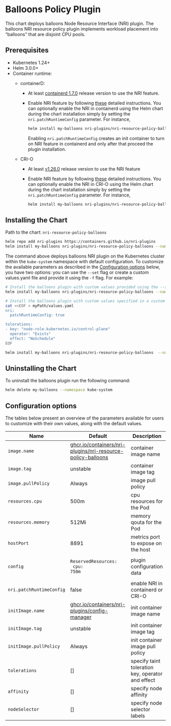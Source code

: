 # Balloons Policy Plugin

This chart deploys balloons Node Resource Interface (NRI) plugin. The balloons
NRI resource policy plugin implements workload placement into “balloons” that
are disjoint CPU pools.

## Prerequisites

- Kubernetes 1.24+
- Helm 3.0.0+
- Container runtime:
  - containerD:
    - At least [containerd 1.7.0](https://github.com/containerd/containerd/releases/tag/v1.7.0)
      release version to use the NRI feature.

    - Enable NRI feature by following
      [these](https://github.com/containerd/containerd/blob/main/docs/NRI.md#enabling-nri-support-in-containerd)
      detailed instructions. You can optionally enable the NRI in containerd
      using the Helm chart during the chart installation simply by setting the
      `nri.patchRuntimeConfig` parameter. For instance,

      ```sh
      helm install my-balloons nri-plugins/nri-resource-policy-balloons --set nri.patchRuntimeConfig=true --namespace kube-system
      ```

      Enabling `nri.patchRuntimeConfig` creates an init container to turn on
      NRI feature in containerd and only after that proceed the plugin
      installation.

  - CRI-O
    - At least [v1.26.0](https://github.com/cri-o/cri-o/releases/tag/v1.26.0)
      release version to use the NRI feature
    - Enable NRI feature by following
      [these](https://github.com/cri-o/cri-o/blob/main/docs/crio.conf.5.md#crionri-table)
      detailed instructions.  You can optionally enable the NRI in CRI-O using
      the Helm chart during the chart installation simply by setting the
      `nri.patchRuntimeConfig` parameter. For instance,

      ```sh
      helm install my-balloons nri-plugins/nri-resource-policy-balloons --namespace kube-system --set nri.patchRuntimeConfig=true
      ```

## Installing the Chart

Path to the chart: `nri-resource-policy-balloons`

```sh
helm repo add nri-plugins https://containers.github.io/nri-plugins
helm install my-balloons nri-plugins/nri-resource-policy-balloons --namespace kube-system
```

The command above deploys balloons NRI plugin on the Kubernetes cluster within
the `kube-system` namespace with default configuration. To customize the
available parameters as described in the [Configuration options](#configuration-options)
below, you have two options: you can use the `--set` flag or create a custom
values.yaml file and provide it using the `-f` flag. For example:

```sh
# Install the balloons plugin with custom values provided using the --set option
helm install my-balloons nri-plugins/nri-resource-policy-balloons --namespace kube-system --set nri.patchRuntimeConfig=true
```

```sh
# Install the balloons plugin with custom values specified in a custom values.yaml file
cat <<EOF > myPath/values.yaml
nri:
  patchRuntimeConfig: true

tolerations:
- key: "node-role.kubernetes.io/control-plane"
  operator: "Exists"
  effect: "NoSchedule"
EOF

helm install my-balloons nri-plugins/nri-resource-policy-balloons  --namespace kube-system -f myPath/values.yaml
```

## Uninstalling the Chart

To uninstall the balloons plugin run the following command:

```sh
helm delete my-balloons --namespace kube-system
```

## Configuration options

The tables below present an overview of the parameters available for users to
customize with their own values, along with the default values.

| Name                     | Default                                                                                                                       | Description                                          |
| ------------------------ | ----------------------------------------------------------------------------------------------------------------------------- | ---------------------------------------------------- |
| `image.name`             | [ghcr.io/containers/nri-plugins/nri-resource-policy-balloons](https://ghcr.io/containers/nri-plugins/nri-resource-policy-balloons)    | container image name                                 |
| `image.tag`              | unstable                                                                                                                      | container image tag                                  |
| `image.pullPolicy`       | Always                                                                                                                        | image pull policy                                    |
| `resources.cpu`          | 500m                                                                                                                          | cpu resources for the Pod                            |
| `resources.memory`       | 512Mi                                                                                                                         | memory qouta for the Pod                             |
| `hostPort`               | 8891                                                                                                                          | metrics port to expose on the host                   |
| `config`                 | <pre><code>ReservedResources:</code><br><code>  cpu: 750m</code></pre>                                                        | plugin configuration data                            |
| `nri.patchRuntimeConfig` | false                                                                                                                         | enable NRI in containerd or CRI-O                    |
| `initImage.name`         | [ghcr.io/containers/nri-plugins/config-manager](https://ghcr.io/containers/nri-plugins/config-manager)                        | init container image name                            |
| `initImage.tag`          | unstable                                                                                                                      | init container image tag                             |
| `initImage.pullPolicy`   | Always                                                                                                                        | init container image pull policy                     |
| `tolerations`            | []                                                                                                                            | specify taint toleration key, operator and effect    |
| `affinity`               | []                                                                                                                            | specify node affinity                                |
| `nodeSelector`           | []                                                                                                                            | specify node selector labels                         |
